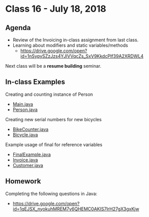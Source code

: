 # Class 16 - July 18, 2018

## Agenda

* Review of the Invoicing in-class assignment from last class.
* Learning about modifiers and static variables/methods
  * https://drive.google.com/open?id=1nSypySZzJzs4YJlVVqcZs_SxV9KkdcPIf39A2XRDWL4

Next class will be a **resume building** seminar.

## In-class Examples

Creating and counting instance of Person
* [Main.java](Main.java)
* [Person.java](Person.java)

Creating new serial numbers for new bicycles
* [BikeCounter.java](BikeCounter.java)
* [Bicycle.java](Bicycle.java)

Example usage of final for reference variables
* [FinalExample.java](FinalExample.java)
* [Invoice.java](Invoice.java)
* [Customer.java](Customer.java)

## Homework

Completing the following questions in Java:
* https://drive.google.com/open?id=1qEJSX_nyokuhMREM7v6QHEMC0AKIS7lrH27gX3gxKjw